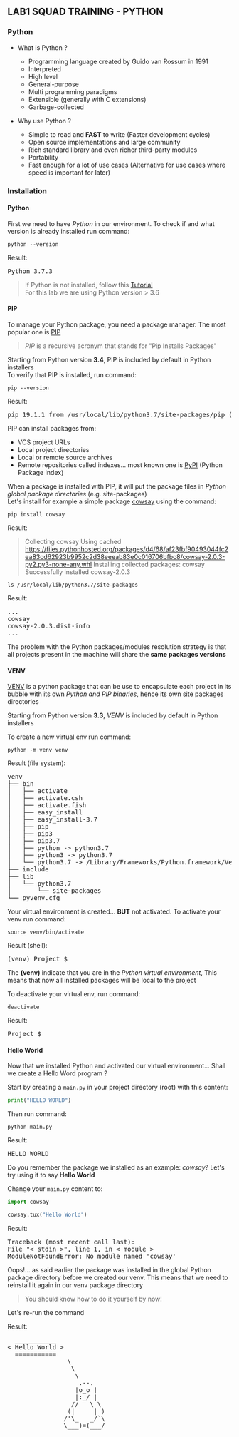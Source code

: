 LAB1 SQUAD TRAINING - PYTHON
---

### Python

* What is Python ?  
    - Programming language created by Guido van Rossum in 1991
    - Interpreted
    - High level
    - General-purpose
    - Multi programming paradigms
    - Extensible (generally with C extensions)
    - Garbage-collected

* Why use Python ?  
    - Simple to read and **FAST** to write (Faster development cycles)
    - Open source implementations and large community
    - Rich standard library and even richer third-party modules
    - Portability
    - Fast enough for a lot of use cases (Alternative for use cases where speed is important for later)

### Installation

#### Python
First we need to have _Python_ in our environment.
To check if and what version is already installed run command:

```shell script
python --version
```

Result: 
<pre>
Python 3.7.3
</pre>

> If Python is not installed, follow this [Tutorial](https://realpython.com/installing-python/)  
> For this lab we are using Python version > 3.6 

#### PIP
To manage your Python package, you need a package manager. The most popular one is [PIP](https://pip.pypa.io/en/stable/)

> _PIP_ is a recursive acronym that stands for "Pip Installs Packages"

Starting from Python version **3.4**, PIP is included by default in Python installers  
To verify that PIP is installed, run command:

```shell script
pip --version
```

Result: 
<pre>
pip 19.1.1 from /usr/local/lib/python3.7/site-packages/pip (python 3.7)
</pre>

PIP can install packages from:  
- VCS project URLs
- Local project directories
- Local or remote source archives
- Remote repositories called indexes... most known one is [PyPI](https://pypi.org/) (Python Package Index)

When a package is installed with PIP, it will put the package files in _Python global package directories_ (e.g. site-packages)  
Let's install for example a simple package [cowsay](https://pypi.org/project/cowsay/) using the command: 

```shell script
pip install cowsay
```

Result:
> Collecting cowsay
> Using cached https://files.pythonhosted.org/packages/d4/68/af23fbf90493044fc2ea83cd62923b9952c2d38eeeab83e0c016706bfbc8/cowsay-2.0.3-py2.py3-none-any.whl
> Installing collected packages: cowsay
> Successfully installed cowsay-2.0.3

```shell script
ls /usr/local/lib/python3.7/site-packages
```

Result:
<pre>
...
cowsay
cowsay-2.0.3.dist-info
...
</pre>

The problem with the Python packages/modules resolution strategy is that all projects present in the machine will share the **same packages versions**

#### VENV

[VENV](https://docs.python.org/3/library/venv.html) is a python package that can be use to encapsulate each project in its bubble
with its own _Python and PIP binaries_, hence its own site packages directories

Starting from Python version **3.3**, _VENV_ is included by default in Python installers

To create a new virtual env run command:

```shell script
python -m venv venv
```

Result (file system):
<pre>
venv
├── bin
│   ├── activate
│   ├── activate.csh
│   ├── activate.fish
│   ├── easy_install
│   ├── easy_install-3.7
│   ├── pip
│   ├── pip3
│   ├── pip3.7
│   ├── python -> python3.7
│   ├── python3 -> python3.7
│   └── python3.7 -> /Library/Frameworks/Python.framework/Versions/3.7/bin/python3.7
├── include
├── lib
│   └── python3.7
│       └── site-packages
└── pyvenv.cfg
</pre>

Your virtual environment is created... **BUT** not activated. To activate your venv run command:

```shell script
source venv/bin/activate
```

Result (shell):

<pre>
(venv) Project $
</pre>

The **(venv)** indicate that you are in the _Python virtual environment_, This means that now all installed packages will be local to the project

To deactivate your virtual env, run command:

```shell script
deactivate
```

Result:
<pre>
Project $
</pre>

#### Hello World

Now that we installed Python and activated our virtual environment... Shall we create a Hello Word program ?

Start by creating a ``main.py`` in your project directory (root) with this content:

```python
print("HELLO WORLD")
```

Then run command:

```shell script
python main.py
```

Result:

<pre>
HELLO WORLD
</pre>

Do you remember the package we installed as an example: _cowsay_? Let's try using it to say **Hello World**

Change your ``main.py`` content to:

```python
import cowsay

cowsay.tux("Hello World")
```

Result:
<pre>
Traceback (most recent call last):
File "< stdin >", line 1, in < module >
ModuleNotFoundError: No module named 'cowsay'
</pre>

Oops!... as said earlier the package was installed in the global Python package directory before we created our venv. This means that we need to reinstall it again in our venv package directory

> You should know how to do it yourself by now!

Let's re-run the command 

Result:

<pre>
  ___________
< Hello World >
  ===========
                \
                 \
                  \            
                   .--.
                  |o_o |
                  |:_/ |
                 //   \ \
                (|     | )
               /'\_   _/`\
               \___)=(___/
              
</pre>
